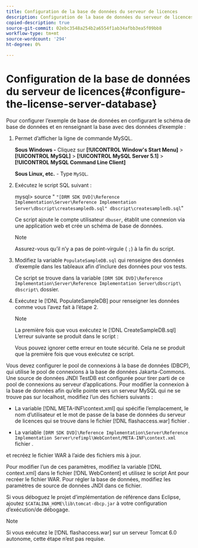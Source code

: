 ```yaml
---
title: Configuration de la base de données du serveur de licences
description: Configuration de la base de données du serveur de licences
copied-description: true
source-git-commit: 02ebc3548a254b2a6554f1ab34afbb3ea5f09bb8
workflow-type: tm+mt
source-wordcount: '294'
ht-degree: 0%

---
```


# Configuration de la base de données du serveur de licences{#configure-the-license-server-database}

Pour configurer l’exemple de base de données en configurant le schéma de base de données et en renseignant la base avec des données d’exemple :

1. Permet d’afficher la ligne de commande MySQL.

   **Sous Windows -** Cliquez sur  **[!UICONTROL Window's Start Menu]** > **[!UICONTROL MySQL]** > **[!UICONTROL MySQL Server 5.1]** > **[!UICONTROL MySQL Command Line Client]**

   **Sous Linux, etc.** - Type `MySQL`.

1. Exécutez le script SQL suivant :

   mysql> source &quot; `"[DRM SDK DVD]\Reference Implementation\Server\Reference Implementation Server\dbscript\createsampledb.sql" dbscript\createsampledb.sql`&quot;

   Ce script ajoute le compte utilisateur `dbuser`, établit une connexion via une application web et crée un schéma de base de données.

   >[!NOTE]
   >
   >Assurez-vous qu’il n’y a pas de point-virgule ( `;`) à la fin du script.

1. Modifiez la variable `PopulateSampleDB.sql` qui renseigne des données d’exemple dans les tableaux afin d’inclure des données pour vos tests.

   Ce script se trouve dans la variable `[DRM SDK DVD]\Reference Implementation\Server\Reference Implementation Server\dbscript\ dbscript\` dossier.
1. Exécutez le [!DNL PopulateSampleDB] pour renseigner les données comme vous l’avez fait à l’étape 2.

   >[!NOTE]
   >
   >La première fois que vous exécutez le [!DNL CreateSampleDB.sql] L’erreur suivante se produit dans le script :

   Vous pouvez ignorer cette erreur en toute sécurité. Cela ne se produit que la première fois que vous exécutez ce script.

Vous devez configurer le pool de connexions à la base de données (DBCP), qui utilise le pool de connexions à la base de données Jakarta-Commons. Une source de données JNDI TestDB est configurée pour tirer parti de ce pool de connexions au serveur d’applications. Pour modifier la connexion à la base de données afin qu’elle pointe vers un serveur MySQL qui ne se trouve pas sur localhost, modifiez l’un des fichiers suivants :

* La variable [!DNL META-INF\context.xml] qui spécifie l’emplacement, le nom d’utilisateur et le mot de passe de la base de données du serveur de licences qui se trouve dans le fichier [!DNL flashaccess.war] fichier .

* La variable `[DRM SDK DVD]\Reference Implementation\Server\Reference Implementation Server\refimpl\WebContent/META-INF\context.xml` fichier .

et recréez le fichier WAR à l’aide des fichiers mis à jour.

Pour modifier l’un de ces paramètres, modifiez la variable [!DNL context.xml] dans le fichier [!DNL WebContent] et utilisez le script Ant pour recréer le fichier WAR. Pour régler la base de données, modifiez les paramètres de source de données JNDI dans ce fichier.

Si vous déboguez le projet d’implémentation de référence dans Eclipse, ajoutez `$CATALINA_HOME\lib\tomcat-dbcp.jar` à votre configuration d’exécution/de débogage.

>[!NOTE]
>
>Si vous exécutez le [!DNL flashaccess.war] sur un serveur Tomcat 6.0 autonome, cette étape n’est pas requise.
